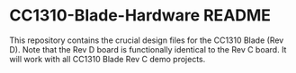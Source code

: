 # CC1310-Blade-Hardware README

This repository contains the crucial design files for the CC1310 Blade (Rev D). Note that the Rev D board is functionally
identical to the Rev C board. It will work with all CC1310 Blade Rev C demo projects.

